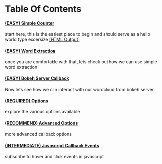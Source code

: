 # Table Of Contents

#### [(EASY) Simple Counter](/examples/simple_counts_static_html.py)
start here, this is the easiest place to begin and should serve as a hello world type excersize
[[HTML Output]](https://joranbeasley.github.io/bokeh_wordcloud2/examples/simple_counts_static_html.html)
#### [(EASY) Word Extraction](/examples/extract_words_static_html.py)
once you are comfortable with that, lets check out how we can use simple word extraction
#### [(EASY) Bokeh Server Callback](/examples/python_callbacks_server.py)
Now lets see how we can interact with our wordcloud from bokeh server

#### [(REQUIRED) Options](/examples/simple_options.py)
explore the various options available
#### [(RECOMMEND) Advanced Options](/examples/advanced_options.py)
more advanced callback options 
#### [(INTERMEDIATE) Javascript Callback Events](/examples/js_callbacks.py)
subscribe to hover and click events in javascript
